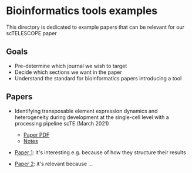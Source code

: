 # Bioinformatics tools examples # 

This directory is dedicated to example papers that can be relevant for our scTELESCOPE paper 

## Goals ##

- Pre-determine which journal we wish to target
- Decide which sections we want in the paper
- Understand the standard for bioinformatics papers introducing a tool

## Papers ##

- Identifying transposable element expression dynamics and heterogeneity during development at the single-cell level with a processing pipeline scTE (March 2021)
  - [Paper PDF](scTE_2021.pdf)
  - [Notes](scTE_2021.md)

- [Paper 1](): it's interesting e.g. because of how they structure their results

- [Paper 2](): it's relevant because ...
